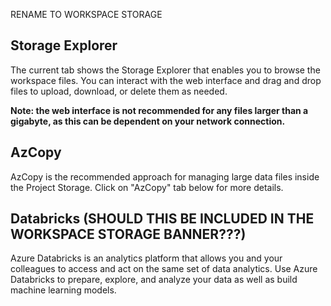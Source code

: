 RENAME TO WORKSPACE STORAGE

## Storage Explorer

The current tab shows the Storage Explorer that enables you to browse the workspace files. You can interact with the web interface and drag and drop files to upload, download, or delete them as needed.

__Note: the web interface is not recommended for any files larger than a gigabyte, as this can be dependent on your network connection.__

## AzCopy

AzCopy is the recommended approach for managing large data files inside the Project Storage. Click on "AzCopy" tab below for more details.

## Databricks (SHOULD THIS BE INCLUDED IN THE WORKSPACE STORAGE BANNER???)

Azure Databricks is an analytics platform that allows you and your colleagues to access and act on the same set of data analytics. Use Azure Databricks to prepare, explore, and analyze your data as well as build machine learning models.
